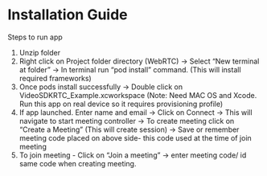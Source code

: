 # Installation Guide

Steps to run app
1) Unzip folder
2) Right click on Project folder directory (WebRTC) -> Select “New terminal at folder” -> In terminal run “pod install” command. (This will install required frameworks)
3) Once pods install successfully -> Double click on VideoSDKRTC_Example.xcworkspace (Note: Need MAC OS and Xcode. Run this app on real device so it requires provisioning profile)
4) If app launched. Enter name and email -> Click on Connect -> This will navigate to start meeting controller -> To create meeting click on “Create a Meeting” (This will create session)  -> Save or remember meeting code placed on above side- this code used at the time of join meeting
5) To join meeting - Click on “Join a meeting” -> enter meeting code/ id same code when creating meeting.


